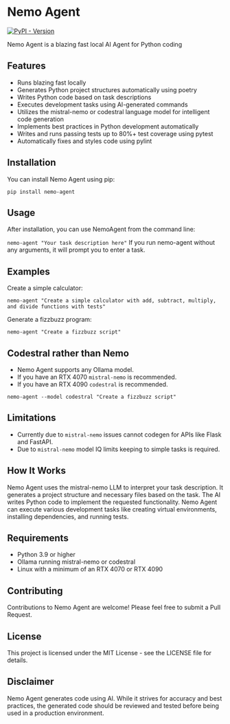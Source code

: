 # Nemo Agent

[![PyPI - Version](https://img.shields.io/pypi/v/nemo-agent)](https://pypi.org/project/nemo-agent/)

Nemo Agent is a blazing fast local AI Agent for Python coding

## Features
* Runs blazing fast locally
* Generates Python project structures automatically using poetry
* Writes Python code based on task descriptions
* Executes development tasks using AI-generated commands
* Utilizes the mistral-nemo or codestral language model for intelligent code generation
* Implements best practices in Python development automatically
* Writes and runs passing tests up to 80%+ test coverage using pytest
* Automatically fixes and styles code using pylint

## Installation
You can install Nemo Agent using pip:

`pip install nemo-agent`

## Usage
After installation, you can use NemoAgent from the command line:

`nemo-agent "Your task description here"`
If you run nemo-agent without any arguments, it will prompt you to enter a task.

## Examples
Create a simple calculator:

`nemo-agent "Create a simple calculator with add, subtract, multiply, and divide functions with tests"`

Generate a fizzbuzz program:

`nemo-agent "Create a fizzbuzz script"`

## Codestral rather than Nemo
* Nemo Agent supports any Ollama model. 
* If you have an RTX 4070 `mistral-nemo` is recommended.
* If you have an RTX 4090 `codestral` is recommended.

`nemo-agent --model codestral "Create a fizzbuzz script"`

## Limitations

* Currently due to `mistral-nemo` issues cannot codegen for APIs like Flask and FastAPI.
* Due to `mistral-nemo` model IQ limits keeping to simple tasks is required.

## How It Works

Nemo Agent uses the mistral-nemo LLM to interpret your task description.
It generates a project structure and necessary files based on the task.
The AI writes Python code to implement the requested functionality.
Nemo Agent can execute various development tasks like creating virtual environments, installing dependencies, and running tests.

## Requirements
* Python 3.9 or higher
* Ollama running mistral-nemo or codestral
* Linux with a minimum of an RTX 4070 or RTX 4090

## Contributing
Contributions to Nemo Agent are welcome! Please feel free to submit a Pull Request.

## License
This project is licensed under the MIT License - see the LICENSE file for details.

## Disclaimer
Nemo Agent generates code using AI. While it strives for accuracy and best practices, the generated code should be reviewed and tested before being used in a production environment.
